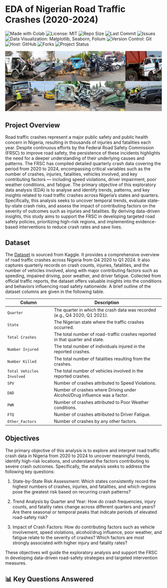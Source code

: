 # EDA of Nigerian Road Traffic Crashes (2020-2024) 
<p align="left">
  <img src="https://img.shields.io/badge/Made%20With-Colab-blue?logo=googlecolab&logoColor=white&label=Made%20With" alt="Made with Colab">
  <img src="https://img.shields.io/badge/License-MIT-green.svg" alt="License: MIT">
  <img src="https://img.shields.io/github/repo-size/ShaikhBorhanUddin/EDA-of-Nigerian-Road-Traffic-Crashes-2020-2024?color=blue" alt="Repo Size">
  <img src="https://img.shields.io/github/last-commit/ShaikhBorhanUddin/EDA-of-Nigerian-Road-Traffic-Crashes-2020-2024?color=brightgreen" alt="Last Commit">
  <img src="https://img.shields.io/github/issues/ShaikhBorhanUddin/EDA-of-Nigerian-Road-Traffic-Crashes-2020-2024?color=red" alt="Issues">
  <img src="https://img.shields.io/badge/Data%20Visualization-Matplotlib%20|%20Seaborn%20|%20Folium-yellow?logo=python" alt="Data Visualization: Matplotlib, Seaborn, Folium">
  <img src="https://img.shields.io/badge/Version%20Control-Git-orange?logo=git" alt="Version Control: Git">
  <img src="https://img.shields.io/badge/Host-GitHub-black?logo=github" alt="Host: GitHub">
  <img src="https://img.shields.io/github/forks/ShaikhBorhanUddin/EDA-of-Nigerian-Road-Traffic-Crashes-2020-2024?style=social" alt="Forks">
  <img src="https://img.shields.io/badge/Project-Ongoing-orange" alt="Project Status">
</p> 

![Dashboard](https://github.com/ShaikhBorhanUddin/EDA-of-Nigerian-Road-Traffic-Crashes-2020-2024/blob/main/Images/nig_1.png?raw=true)
## Project Overview 
Road traffic crashes represent a major public safety and public health concern in Nigeria, resulting in thousands of injuries and fatalities each year. Despite continuous efforts by the Federal Road Safety Commission (FRSC) to improve road safety, the persistence of these incidents highlights the need for a deeper understanding of their underlying causes and patterns. The FRSC has compiled detailed quarterly crash data covering the period from 2020 to 2024, encompassing critical variables such as the number of crashes, injuries, fatalities, vehicles involved, and key contributing factors — including speed violations, driver impairment, poor weather conditions, and fatigue.
The primary objective of this exploratory data analysis (EDA) is to analyse and identify trends, patterns, and key insights related to road traffic crashes across Nigeria’s states and quarters. Specifically, this analysis seeks to uncover temporal trends, evaluate state-by-state crash risks, and assess the impact of contributing factors on the severity of outcomes such as injuries and fatalities. By deriving data-driven insights, this study aims to support the FRSC in developing targeted road safety policies, prioritizing high-risk regions, and implementing evidence-based interventions to reduce crash rates and save lives.

## Dataset 

The [Dataset](https://www.kaggle.com/datasets/akinniyiakinwande/nigerian-traffic-crashes-2020-2024) is sourced from Kaggle. It provides a comprehensive overview of road traffic crashes across Nigeria from Q4 2020 to Q1 2024. It also captures quarterly records on crash counts, injuries, fatalities, and the number of vehicles involved, along with major contributing factors such as speeding, impaired driving, poor weather, and driver fatigue. Collected from official traffic reports, the dataset offers valuable insights into the conditions and behaviors influencing road safety nationwide. A brief outline of the dataset columns are given in the following table. 

| Column                    | Description                                                                  |
| ------------------------- | ---------------------------------------------------------------------------- |
| `Quarter`                 | The quarter in which the crash data was recorded (e.g., Q4 2020, Q1 2021).   |
| `State`                   | The Nigerian state where the traffic crashes occurred.                       |
| `Total Crashes`           | The total number of road-traffic crashes reported in that quarter and state. |
| `Number Injured`          | The total number of individuals injured in the reported crashes.             |
| `Number Killed`           | The total number of fatalities resulting from the crashes.                   |
| `Total Vehicles Involved` | The total number of vehicles involved in the reported crashes.               |
| `SPV`                     | Number of crashes attributed to Speed Violations.                            |
| `DAD`                     | Number of crashes where Driving under Alcohol/Drug influence was a factor.   |
| `PWR`                     | Number of crashes attributed to Poor Weather conditions.                     |
| `FTQ`                     | Number of crashes attributed to Driver Fatigue.                              |
| `Other_Factors`           | Number of crashes by any other factors.                                      |

## Objectives 

The primary objective of this analysis is to explore and interpret road traffic crash data in Nigeria from 2020 to 2024 to uncover meaningful trends, identify high-risk locations, and understand the factors contributing to severe crash outcomes. Specifically, the analysis seeks to address the following key questions:

1. State-by-State Risk Assessment: 
Which states consistently record the highest numbers of crashes, injuries, and fatalities, and which regions pose the greatest risk based on recurring crash patterns?

2. Trend Analysis by Quarter and Year: 
How do crash frequencies, injury counts, and fatality rates change across different quarters and years? Are there seasonal or temporal peaks that indicate periods of elevated road-safety risk?

3. Impact of Crash Factors: 
How do contributing factors such as vehicle involvement, speed violations, alcohol/drug influence, poor weather, and fatigue relate to the severity of crashes? Which factors are most strongly associated with higher injury and fatality rates?

These objectives will guide the exploratory analysis and support the FRSC in developing data-driven road-safety strategies and targeted intervention measures. 

## 📊 Key Questions Answered 


